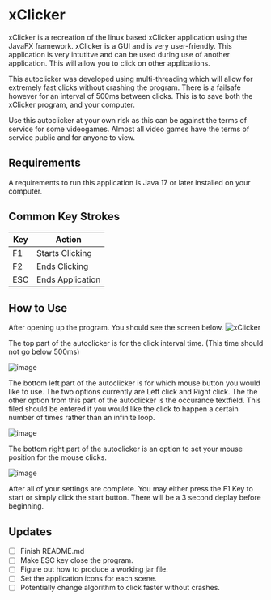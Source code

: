 # xClicker

xClicker is a recreation of the linux based xClicker application using the JavaFX framework. xClicker is a GUI and is very user-friendly. This application is very intutitve and can be used during use of another application. This will allow you to click on other applications.

This autoclicker was developed using multi-threading which will allow for extremely fast clicks without crashing the program. There is a failsafe however for an interval of 500ms between clicks. This is to save both the xClicker program, and your computer.

Use this autoclicker at your own risk as this can be against the terms of service for some videogames. Almost all video games have the terms of service public and for anyone to view.

## Requirements
A requirements to run this application is Java 17 or later installed on your computer.

## Common Key Strokes

|  Key  |      Action      |
|-------|------------------|
|  F1   |  Starts Clicking |
|  F2   |  Ends Clicking   |
|  ESC  | Ends Application |

## How to Use
After opening up the program. You should see the screen below.
![xClicker](https://user-images.githubusercontent.com/24980194/158873064-e7a6940f-d4e0-4c1b-b2b1-9de898ccc00e.PNG)

The top part of the autoclicker is for the click interval time. (This time should not go below 500ms)

![image](https://user-images.githubusercontent.com/24980194/158873364-11815bc2-d649-47c8-9c68-1b6198512f8d.png)

The bottom left part of the autoclicker is for which mouse button you would like to use. The two options currently are Left click and Right click.
The the other option from this part of the autoclicker is the occurance textfield. This filed should be entered if you would like the click to happen a certain 
number of times rather than an infinite loop.

![image](https://user-images.githubusercontent.com/24980194/158873708-12c0dd7f-89d6-4160-8981-af595e0e1096.png)

The bottom right part of the autoclicker is an option to set your mouse position for the mouse clicks.

![image](https://user-images.githubusercontent.com/24980194/158873855-f2e86128-d9e4-48d4-b374-fedc6dcfba30.png)

After all of your settings are complete. You may either press the F1 Key to start or simply click the start button. There will be a 3 second deplay before beginning.

## Updates
- [ ] Finish README.md
- [ ] Make ESC key close the program.
- [ ] Figure out how to produce a working jar file.
- [ ] Set the application icons for each scene.
- [ ] Potentially change algorithm to click faster without crashes.
